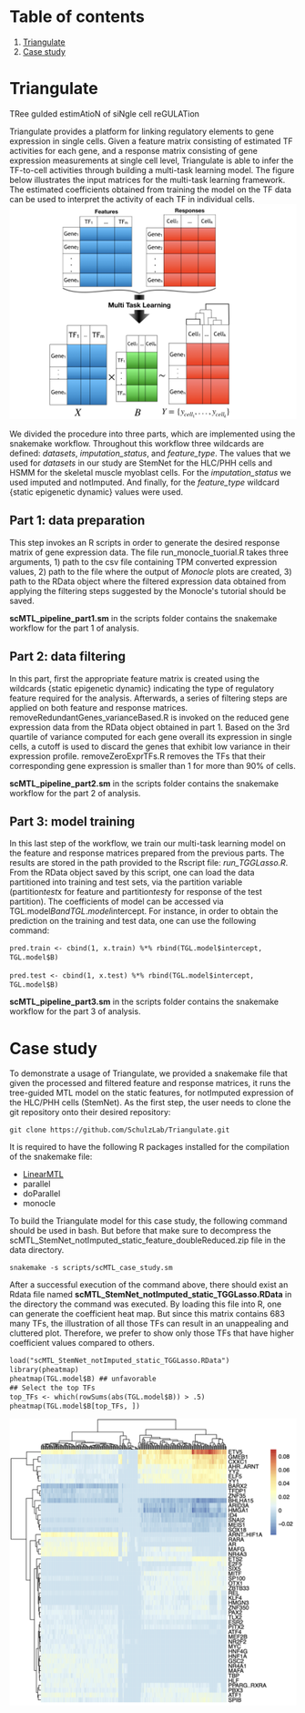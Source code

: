 # Table of contents
1. [Triangulate](#Triangulate)
2. [Case study](#case-study)
# Triangulate
TRee guIded estimAtioN of siNgle cell reGULATion

Triangulate provides a platform for linking regulatory elements to gene expression in single cells. Given a feature matrix consisting of estimated TF activities for each gene, and a response matrix consisting of gene expression measurements at single cell level, Triangulate is able to infer the TF-to-cell activities through building a multi-task learning model. The figure below illustrates the input matrices for the multi-task learning framework. The estimated coefficients obtained from training the model on the TF data can be used to interpret the activity of each TF in individual cells.
![Triangulate](https://github.com/SchulzLab/Triangulate/blob/master/images/triangulate.001.png)

We divided the procedure into three parts, which are implemented using the snakemake workflow.
Throughout this workflow three wildcards are defined: *datasets*, *imputation\_status*, and *feature\_type*. The values that we used for *datasets* in our study are StemNet for the HLC/PHH cells and HSMM for the skeletal muscle myoblast cells.
For the *imputation\_status* we used imputed and notImputed. And finally, for the *feature\_type* wildcard {static epigenetic dynamic} values were used.
## Part 1: data preparation
This step invokes an R scripts in order to generate the desired response matrix of gene expression data. The file run\_monocle\_tuorial\.R takes three arguments, 1) path to the csv file containing TPM converted expression values, 2) path to the file where the output of _Monocle_ plots are created, 3) path to the RData object where the filtered expression data obtained from applying the filtering steps suggested by the Monocle's tutorial should be saved.

**scMTL\_pipeline\_part1.sm** in the scripts folder contains the snakemake workflow for the part 1 of analysis.
## Part 2: data filtering
In this part, first the appropriate feature matrix is created using the wildcards {static epigenetic dynamic} indicating the type of regulatory feature required for the analysis. Afterwards, a series of filtering steps are applied on both feature and response matrices. 
removeRedundantGenes\_varianceBased.R is invoked on the reduced gene expression data from the RData object obtained in part 1. Based on the 3rd quartile of variance computed for each gene overall its expression in single cells, a cutoff is used to discard the genes that exhibit low variance in their expression profile.
removeZeroExprTFs.R removes the TFs that their corresponding gene expression is smaller than 1 for more than 90\% of cells.

**scMTL\_pipeline\_part2.sm** in the scripts folder contains the snakemake workflow for the part 2 of analysis.
## Part 3: model training
In this last step of the workflow, we train our multi-task learning model on the feature and response matrices prepared from the previous parts. The results are stored in the path provided to the Rscript file: *run\_TGGLasso.R*. From the RData object saved by this script, one can load the data partitioned into training and test sets, via the partition variable (partition$test$x for feature and partition$test$y for response of the test partition). The coefficients of model can be accessed via TGL.model$B and TGL.model$intercept. For instance, in order to obtain the prediction on the training and test data, one can use the following command:
```{r}
pred.train <- cbind(1, x.train) %*% rbind(TGL.model$intercept, TGL.model$B)

pred.test <- cbind(1, x.test) %*% rbind(TGL.model$intercept, TGL.model$B)
```
**scMTL\_pipeline\_part3.sm** in the scripts folder contains the snakemake workflow for the part 3 of analysis.

# Case study <a name="case-study"></a>
To demonstrate a usage of Triangulate, we provided a snakemake file that given the processed and filtered feature and response matrices, it runs the tree-guided MTL model on the static features, for notImputed expression of the HLC/PHH cells (StemNet).
As the first step, the user needs to clone the git repository onto their desired repository:
```console
git clone https://github.com/SchulzLab/Triangulate.git
```
It is required to have the following R packages installed for the compilation of the snakemake file:
* [LinearMTL](github.com/tohein/LinearMTL)
* parallel
* doParallel
* monocle

To build the Triangulate model for this case study, the following command should be used in bash. But before that make sure to decompress the scMTL\_StemNet\_notImputed\_static\_feature\_doubleReduced.zip file in the data directory.
```console
snakemake -s scripts/scMTL_case_study.sm
```
After a successful execution of the command above, there should exist an Rdata file named **scMTL\_StemNet\_notImputed\_static_TGGLasso.RData** in the directory the command was executed. By loading this file into R, one can generate the coefficient heat map. But since this matrix contains 683 many TFs, the illustration of all those TFs can result in an unappealing and cluttered plot. Therefore, we prefer to show only those TFs that have higher coefficient values compared to others.
```{r}
load("scMTL_StemNet_notImputed_static_TGGLasso.RData")
library(pheatmap)
pheatmap(TGL.model$B) ## unfavorable
## Select the top TFs
top_TFs <- which(rowSums(abs(TGL.model$B)) > .5)
pheatmap(TGL.model$B[top_TFs, ])
```
![top\_TF\_coefficients](https://github.com/SchulzLab/Triangulate/blob/master/images/topTFs_coef.png)
